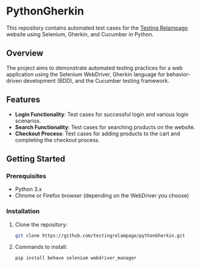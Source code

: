 # PythonGherkin

This repository contains automated test cases for the [Testing Relampago](https://www.testingrelampago.com) website using Selenium, Gherkin, and Cucumber in Python.

## Overview

The project aims to demonstrate automated testing practices for a web application using the Selenium WebDriver, Gherkin language for behavior-driven development (BDD), and the Cucumber testing framework.

## Features

- **Login Functionality**: Test cases for successful login and various login scenarios.
- **Search Functionality**: Test cases for searching products on the website.
- **Checkout Process**: Test cases for adding products to the cart and completing the checkout process.

## Getting Started

### Prerequisites

- Python 3.x
- Chrome or Firefox browser (depending on the WebDriver you choose)

### Installation

1. Clone the repository:

   ```bash
   git clone https://github.com/testingrelampago/pythonGherkin.git

2. Commands to install:

   ```bash
   pip install behave selenium webdriver_manager

